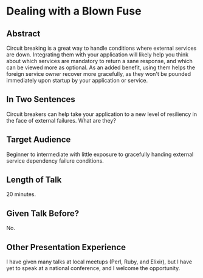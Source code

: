 # Dealing with a Blown Fuse

## Abstract

Circuit breaking is a great way to handle conditions where external services are down. Integrating them with your application will likely help you think about which services are mandatory to return a sane response, and which can be viewed more as optional. As an added benefit, using them helps the foreign service owner recover more gracefully, as they won't be pounded immediately upon startup by your application or service.

## In Two Sentences

Circuit breakers can help take your application to a new level of resiliency in the face of external failures. What are they?

## Target Audience

Beginner to intermediate with little exposure to gracefully handing external service dependency failure conditions.

## Length of Talk

20 minutes.

## Given Talk Before?

No.

## Other Presentation Experience

I have given many talks at local meetups (Perl, Ruby, and Elixir), but I have yet to speak at a national conference, and I welcome the opportunity.
